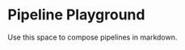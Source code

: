 # Pipeline Playground

Use this space to compose pipelines in markdown.


<!-- linked feature: memory bank -->
<!-- linked feature: pipelines -->
<!-- linked feature: agents -->